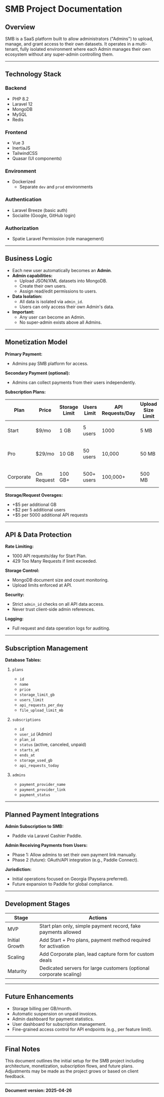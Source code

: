 # SMB Project Documentation

## Overview
SMB is a SaaS platform built to allow administrators ("Admins") to upload, manage, and grant access to their own datasets. It operates in a multi-tenant, fully isolated environment where each Admin manages their own ecosystem without any super-admin controlling them.

---

## Technology Stack

### Backend
- PHP 8.2
- Laravel 12
- MongoDB
- MySQL
- Redis

### Frontend
- Vue 3
- InertiaJS
- TailwindCSS
- Quasar (UI components)

### Environment
- Dockerized
  - Separate `dev` and `prod` environments

### Authentication
- Laravel Breeze (basic auth)
- Socialite (Google, GitHub login)

### Authorization
- Spatie Laravel Permission (role management)

---

## Business Logic

- Each new user automatically becomes an **Admin**.
- **Admin capabilities:**
  - Upload JSON/XML datasets into MongoDB.
  - Create their own users.
  - Assign read/edit permissions to users.
- **Data Isolation:**
  - All data is isolated via `admin_id`.
  - Users can only access their own Admin's data.
- **Important:**
  - Any user can become an Admin.
  - No super-admin exists above all Admins.

---

## Monetization Model

**Primary Payment:**
- Admins pay SMB platform for access.

**Secondary Payment (optional):**
- Admins can collect payments from their users independently.

**Subscription Plans:**

| Plan        | Price   | Storage Limit | Users Limit | API Requests/Day | Upload Size Limit | Support         |
|-------------|---------|---------------|-------------|------------------|-------------------|-----------------|
| Start       | $9/mo   | 1 GB           | 5 users     | 1000             | 5 MB              | Email (48h SLA) |
| Pro         | $29/mo  | 10 GB          | 50 users    | 10,000           | 50 MB             | Priority Email (24h SLA) |
| Corporate   | On Request | 100 GB+      | 500+ users  | 100,000+         | 500 MB            | Dedicated Manager (4h SLA) |

**Storage/Request Overages:**
- +$5 per additional GB
- +$2 per 5 additional users
- +$5 per 5000 additional API requests

---

## API & Data Protection

**Rate Limiting:**
- 1000 API requests/day for Start Plan.
- 429 Too Many Requests if limit exceeded.

**Storage Control:**
- MongoDB document size and count monitoring.
- Upload limits enforced at API.

**Security:**
- Strict `admin_id` checks on all API data access.
- Never trust client-side admin references.

**Logging:**
- Full request and data operation logs for auditing.

---

## Subscription Management

**Database Tables:**

1. `plans`
   - `id`
   - `name`
   - `price`
   - `storage_limit_gb`
   - `users_limit`
   - `api_requests_per_day`
   - `file_upload_limit_mb`

2. `subscriptions`
   - `id`
   - `user_id` (Admin)
   - `plan_id`
   - `status` (active, canceled, unpaid)
   - `starts_at`
   - `ends_at`
   - `storage_used_gb`
   - `api_requests_today`

3. `admins`
   - `payment_provider_name`
   - `payment_provider_link`
   - `payment_status`

---

## Planned Payment Integrations

**Admin Subscription to SMB:**
- Paddle via Laravel Cashier Paddle.

**Admin Receiving Payments from Users:**
- Phase 1: Allow admins to set their own payment link manually.
- Phase 2 (future): OAuth/API integration (e.g., Paddle Connect).

**Jurisdiction:**
- Initial operations focused on Georgia (Paysera preferred).
- Future expansion to Paddle for global compliance.

---

## Development Stages

| Stage         | Actions                                                               |
|---------------|-----------------------------------------------------------------------|
| MVP           | Start plan only, simple payment record, fake payments allowed         |
| Initial Growth| Add Start + Pro plans, payment method required for activation         |
| Scaling       | Add Corporate plan, lead capture form for custom deals                |
| Maturity      | Dedicated servers for large customers (optional corporate scaling)    |

---

## Future Enhancements
- Storage billing per GB/month.
- Automatic suspension on unpaid invoices.
- Admin dashboard for payment statistics.
- User dashboard for subscription management.
- Fine-grained access control for API endpoints (e.g., per feature limit).

---

## Final Notes
This document outlines the initial setup for the SMB project including architecture, monetization, subscription flows, and future plans. Adjustments may be made as the project grows or based on client feedback.

---

**Document version: 2025-04-26**